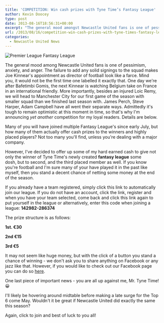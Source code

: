 ```yaml
---
title: 'COMPETITION: Win cash prizes with Tyne Time’s Fantasy League'
author: Kevin Doocey
type: post
date: 2013-08-16T18:56:31+00:00
excerpt: "The general mood amongst Newcastle United fans is one of pessissism, anxiety, and anger. The failure to add any solid signings to the squad makes Joe Kinnear's appointment as director of football look like a farce. Mind you.."
url: /2013/08/16/competition-win-cash-prizes-with-tyne-times-fantasy-league/
categories:
  - Newcastle United News
---
```


![Premier League Fantasy League](https://www.tynetime.com/wp-content/uploads/2013/08/Tyne-Time-Premier-League-Fantasy-League.jpg "Prizes - Three cash prizes up for grabs in this year's Fantasy League")

The general mood among Newcastle United fans is one of pessimism, anxiety, and anger. The failure to add any solid signings to the squad makes Joe Kinnear's appointment as director of football look like a farce. Mind you, it would not be the first time one labelled it exactly that. One day we're after Bafetimbi Gomis, the next Kinnear is watching Belgium take on France in an international friendly. More importantly, besides an injured Loic Remy, we will head to Manchester City for our first game of the season with smaller squad than we finished last season with. James Perch, Steve Harper, Adam Campbell have all went their separate ways. Admittedly it's tough to remain optimistic at this moment in time, so that's  why I'm announcing _yet another_ competition for my loyal readers. Details are below.

Many of you will have joined multiple Fantasy League's since early July, but how many of them actually offer cash prizes to the winners and highly placed players? Not too many you'll find, unless you're dealing with a major company.

However, I've decided to offer up some of my hard earned cash to give not only the winner of Tyne Time's newly created **fantasy league** some dosh, but to second, and the third placed member as well. If you know you're football and I'm sure many of your have played it in the past like myself, then you stand a decent chance of netting some money at the end of the season.

If you already have a team registered, simply click this link to automatically join our league. If you do not have an account, click the link, register and when you have your team selected, come back and click this link again to put yourself in the league or alternatively, enter this code when joining a league: **142982-286374**

The prize structure is as follows:

**1st. €30**

**2nd €15**

**3rd €5**

It may not seem like huge money, but with the click of a button you stand a chance of winning - we don't ask you to share anything on Facebook or any jazz like that. However, if you would like to check out our Facebook page you can do so [here](http://www.facebook.com/tynetime).

One last piece of important news - you are all up against me, Mr. Tyne Time! 😀

I'll likely be hovering around midtable before making a late surge for the Top 6 come May. Wouldn't it be great if Newcastle United did exactly the same this season?

Again, click to join and best of luck to you all!
